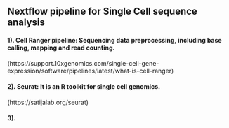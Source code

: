 <h2> Nextflow pipeline for Single Cell sequence analysis </h2>

<h4>1). Cell Ranger pipeline: Sequencing data preprocessing, including base calling, mapping and read counting.</h4> (https://support.10xgenomics.com/single-cell-gene-expression/software/pipelines/latest/what-is-cell-ranger)

<h4>2). Seurat: It is an R toolkit for single cell genomics. </h4> (https://satijalab.org/seurat)

<h4>3). </h4>
